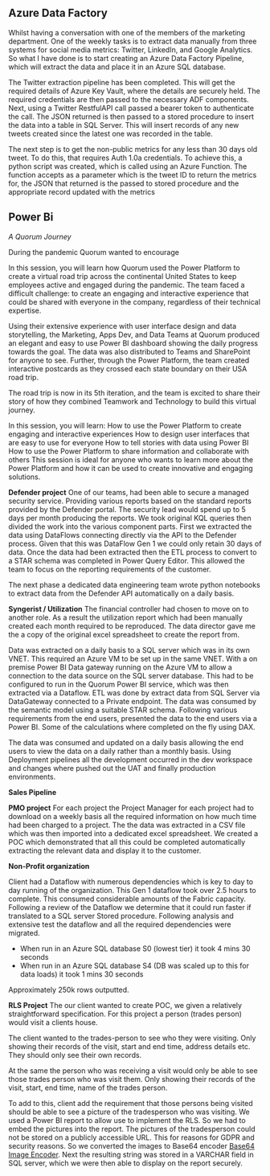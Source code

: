 
## Azure Data Factory

  
Whilst having a conversation with one of the members of the marketing department. One of the weekly tasks is to extract data manually from three systems for social media metrics: Twitter, LinkedIn, and Google Analytics. So what I have done is to start creating an Azure Data Factory Pipeline, which will extract the data and place it in an Azure SQL database.

The Twitter extraction pipeline has been completed. This will get the required details of Azure Key Vault, where the details are securely held. The required credentials are then passed to the necessary ADF components. Next, using a Twitter RestfulAPI call passed a bearer token to authenticate the call. The JSON returned is then passed to a stored procedure to insert the data into a table in SQL Server. This will insert records of any new tweets created since the latest one was recorded in the table.

The next step is to get the non-public metrics for any less than 30 days old tweet. To do this, that requires Auth 1.0a credentials. To achieve this, a python script was created, which is called using an Azure Function. The function accepts as a parameter which is the tweet ID to return the metrics for, the JSON that returned is the passed to stored procedure and the appropriate record updated with the metrics

## Power Bi

*A Quorum Journey*

During the pandemic Quorum wanted to encourage

In this session, you will learn how Quorum used the Power Platform to create a virtual road trip across the continental United States to keep employees active and engaged during the pandemic. The team faced a difficult challenge: to create an engaging and interactive experience that could be shared with everyone in the company, regardless of their technical expertise.

Using their extensive experience with user interface design and data storytelling, the Marketing, Apps Dev, and Data Teams at Quorum produced an elegant and easy to use Power BI dashboard showing the daily progress towards the goal. The data was also distributed to Teams and SharePoint for anyone to see. Further, through the Power Platform, the team created interactive postcards as they crossed each state boundary on their USA road trip.

 The road trip is now in its 5th iteration, and the team is excited to share their story of how they combined Teamwork and Technology to build this virtual journey.

In this session, you will learn:
How to use the Power Platform to create engaging and interactive experiences
How to design user interfaces that are easy to use for everyone
How to tell stories with data using Power BI
How to use the Power Platform to share information and collaborate with others
This session is ideal for anyone who wants to learn more about the Power Platform and how it can be used to create innovative and engaging solutions.

**Defender project**
One of our teams, had been able to secure a managed security service. Providing various reports based on the standard reports provided by the Defender portal. The security lead would spend up to 5 days per month producing the reports. We took original KQL queries then divided the work into the various component parts. First we extracted the data using DataFlows connecting directly via the API to the Defender process. Given that this was DataFlow Gen 1 we could only retain 30 days of data. Once the data had been extracted then the ETL process to convert to a STAR schema was completed in Power Query Editor.  This allowed the team to focus on the reporting requirements of the customer. 

The next phase a dedicated data engineering team wrote python notebooks to extract data from the Defender API automatically on a daily basis. 

 

**Syngerist / Utilization**
The financial controller had chosen to move on to another role. As a result the utilization report which had been manually created each month required to be reproduced.  The data director gave me the a copy of the original excel spreadsheet to create the report from.

Data was extracted on a daily basis to a SQL server which was in its own VNET. This required an Azure VM to be set up in the same VNET. With a on premise Power BI Data gateway running on the Azure VM to allow a connection to the data source on the SQL server database.  This had to be configured to run in the Quorum Power BI service, which was then extracted via a Dataflow. ETL was done by extract data from SQL Server via DataGateway connected to a Private endpoint.  The data was consumed by the semantic model using a suitable STAR schema. Following various requirements from the end users, presented the data to the end users via a Power BI. Some of the calculations where completed on the fly using DAX. 

The data was consumed and updated on a daily basis allowing the end users to view the data on a daily rather than a monthly basis. Using Deployment pipelines all the development occurred in the dev workspace and changes where pushed out the UAT and finally production environments.

**Sales Pipeline**

 

**PMO project**
For each project the Project Manager for each project had to download on a weekly basis all the required information on how much time had been charged to a project. The the data was extracted in a CSV file which was then imported into a dedicated excel spreadsheet. We created a POC which demonstrated that all this could be completed automatically extracting the relevant data and display it to the customer. 

**Non-Profit organization**

Client had a Dataflow with numerous dependencies which is key to day to day running of the organization. This Gen 1 dataflow took over 2.5 hours to complete. This consumed considerable amounts of the Fabric capacity. Following a review of the Dataflow we determine that it could run faster if translated to a SQL server Stored procedure. Following analysis and extensive test the dataflow and all the required dependencies were migrated.

 - When run in an Azure SQL database S0 (lowest tier) it took 4 mins 30 seconds 
 -  When run in an Azure SQL database S4 (DB was scaled up to this for data loads) it took 1 mins 30 seconds

Approximately 250k rows outputted.

**RLS Project**
The our client wanted to create POC, we given a relatively straightforward specification. For this project a person (trades person) would visit a clients house. 

The client wanted to the trades-person to see who they were visiting. Only showing their records of the visit, start and end time, address details etc. They should only see their own records.

At the same the person who was receiving a visit would only be able to see those trades person who was visit them.  Only showing their records of the visit, start, end time, name of the trades person.

To add to this, client add the requirement that those persons being visited should be able to see a picture of the tradesperson who was visiting. We used a Power BI report to allow use to implement the RLS. So we had to embed the pictures into the report. The pictures of the tradesperson could not be stored on a publicly accessible URL. This for reasons for GDPR and security reasons. So we converted the images to Base64 encoder [Base64 Image Encoder](https://www.base64-image.de/). Next the resulting string was stored in a VARCHAR field in SQL server, which we were then able to display on the report securely.
